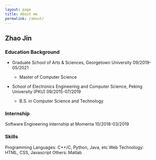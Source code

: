 ```yaml
---
layout: page
title: About me
permalink: /about/
---
```

## Zhao Jin

### Education Background
- Graduate School of Arts & Sciences, Georgetown University 09/2019-05/2021
  - Master of Computer Science

- School of Electronics Engineering and Computer Science, Peking University (PKU) 09/2015-07/2019
  - B.S. in Computer Science and Technology

### Internship
Software Engineering internship at Momenta 10/2018-03/2019

### Skills
Programming Languages: C++/C, Python, Java, etc Web Technology: HTML, CSS, Javascript
Others: Matlab

